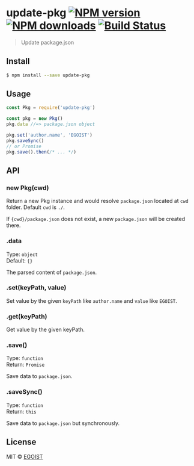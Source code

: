 # update-pkg [![NPM version](https://img.shields.io/npm/v/update-pkg.svg)](https://npmjs.com/package/update-pkg) [![NPM downloads](https://img.shields.io/npm/dm/update-pkg.svg)](https://npmjs.com/package/update-pkg) [![Build Status](https://circleci.com/gh/egoist/update-pkg/tree/master.svg?style=svg)](https://circleci.com/gh/EGOIST/update-pkg)

> Update package.json

## Install

```bash
$ npm install --save update-pkg
```

## Usage

```js
const Pkg = require('update-pkg')

const pkg = new Pkg()
pkg.data //=> package.json object

pkg.set('author.name', 'EGOIST')
pkg.saveSync()
// or Promise
pkg.save().then(/* ... */)
```

## API

### new Pkg(cwd)

Return a new Pkg instance and would resolve `package.json` located at `cwd` folder. Default `cwd` is `./`.

If `{cwd}/package.json` does not exist, a new `package.json` will be created there.

### .data

Type: `object`<br>
Default: `{}`

The parsed content of `package.json`.

### .set(keyPath, value)

Set value by the given `keyPath` like `author.name` and `value` like `EGOIST`.

### .get(keyPath)

Get value by the given keyPath.

### .save()

Type: `function`<br>
Return: `Promise`

Save data to `package.json`.

### .saveSync()

Type: `function`<br>
Return: `this`

Save data to `package.json` but synchronously.

## License

MIT © [EGOIST](https://github.com/egoist)
